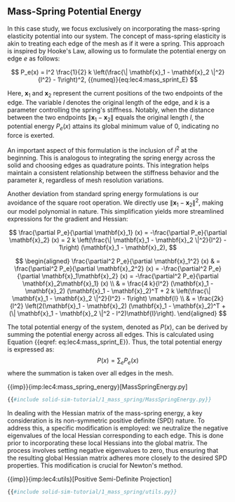 ## Mass-Spring Potential Energy

In this case study, we focus exclusively on incorporating the mass-spring elasticity potential into our system. The concept of mass-spring elasticity is akin to treating each edge of the mesh as if it were a spring. This approach is inspired by Hooke's Law, allowing us to formulate the potential energy on edge $e$ as follows:

$$
    P_e(x) = l^2 \frac{1}{2} k \left(\frac{\| \mathbf{x}_1 - \mathbf{x}_2 \|^2}{l^2} - 1\right)^2,
    {{numeq}}{eq:lec4:mass_sprint_E}
$$

Here, $\mathbf{x}_1$ and $\mathbf{x}_2$ represent the current positions of the two endpoints of the edge. The variable $l$ denotes the original length of the edge, and $k$ is a parameter controlling the spring's stiffness. Notably, when the distance between the two endpoints $\| \mathbf{x}_1 - \mathbf{x}_2 \|$ equals the original length $l$, the potential energy $P_e(x)$ attains its global minimum value of $0$, indicating no force is exerted.

An important aspect of this formulation is the inclusion of $l^2$ at the beginning. This is analogous to integrating the spring energy across the solid and choosing edges as quadrature points. This integration helps maintain a consistent relationship between the stiffness behavior and the parameter $k$, regardless of mesh resolution variations.

Another deviation from standard spring energy formulations is our avoidance of the square root operation. We directly use $\| \mathbf{x}_1 - \mathbf{x}_2 \|^2$, making our model polynomial in nature. This simplification yields more streamlined expressions for the gradient and Hessian:

$$
    \frac{\partial P_e}{\partial \mathbf{x}_1} (x) = -\frac{\partial P_e}{\partial \mathbf{x}_2} (x) = 2 k \left(\frac{\| \mathbf{x}_1 - \mathbf{x}_2 \|^2}{l^2} - 1\right) (\mathbf{x}_1 - \mathbf{x}_2),
$$

$$
\begin{aligned}
    \frac{\partial^2 P_e}{\partial \mathbf{x}_1^2} (x) & = \frac{\partial^2 P_e}{\partial \mathbf{x}_2^2} (x) = -\frac{\partial^2 P_e}{\partial \mathbf{x}_1\mathbf{x}_2} (x) = -\frac{\partial^2 P_e}{\partial \mathbf{x}_2\mathbf{x}_1} (x) \\ & = \frac{4 k}{l^2} (\mathbf{x}_1 - \mathbf{x}_2) (\mathbf{x}_1 - \mathbf{x}_2)^T + 2 k \left(\frac{\| \mathbf{x}_1 - \mathbf{x}_2 \|^2}{l^2} - 1\right) \mathbf{I} \\
    & = \frac{2k}{l^2} \left(2(\mathbf{x}_1 - \mathbf{x}_2) (\mathbf{x}_1 - \mathbf{x}_2)^T + (\| \mathbf{x}_1 - \mathbf{x}_2 \|^2 - l^2)\mathbf{I}\right).
\end{aligned}
$$

The total potential energy of the system, denoted as $P(x)$, can be derived by summing the potential energy across all edges. This is calculated using Equation {{eqref: eq:lec4:mass_sprint_E}}. Thus, the total potential energy is expressed as:
$$
    P(x) = \sum_e P_e(x)
$$
where the summation is taken over all edges in the mesh.

{{imp}}{imp:lec4:mass_spring_energy}[MassSpringEnergy.py]
```python
{{#include solid-sim-tutorial/1_mass_spring/MassSpringEnergy.py}}
```

In dealing with the Hessian matrix of the mass-spring energy, a key consideration is its non-symmetric positive definite (SPD) nature. To address this, a specific modification is employed: we neutralize the negative eigenvalues of the local Hessian corresponding to each edge. This is done prior to incorporating these local Hessians into the global matrix. The process involves setting negative eigenvalues to zero, thus ensuring that the resulting global Hessian matrix adheres more closely to the desired SPD properties. This modification is crucial for Newton's method.

{{imp}}{imp:lec4:utils}[Positive Semi-Definite Projection]
```python
{{#include solid-sim-tutorial/1_mass_spring/utils.py}}
```